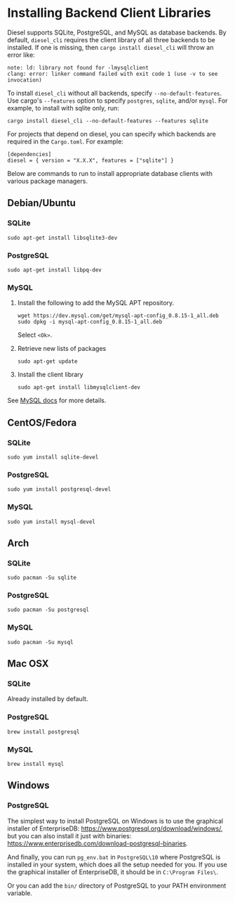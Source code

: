 # Installing Backend Client Libraries

Diesel supports SQLite, PostgreSQL, and MySQL as database backends.
By default, `diesel_cli`
requires the client library of all three backends to be installed.
If one is missing, then `cargo install diesel_cli` will throw an error like:

```
note: ld: library not found for -lmysqlclient
clang: error: linker command failed with exit code 1 (use -v to see invocation)
```

To install `diesel_cli` without all backends,
specify `--no-default-features`.
Use cargo's `--features` option to specify `postgres`, `sqlite`, and/or `mysql`.
For example, to install with sqlite only, run:

```
cargo install diesel_cli --no-default-features --features sqlite
```

For projects that depend on diesel,
you can specify which backends are required in the `Cargo.toml`.
For example:

```
[dependencies]
diesel = { version = "X.X.X", features = ["sqlite"] }
```

Below are commands to run
to install appropriate database clients
with various package managers.

## Debian/Ubuntu

### SQLite

`sudo apt-get install libsqlite3-dev`

### PostgreSQL

`sudo apt-get install libpq-dev`

### MySQL

1. Install the following to add the MySQL APT repository.

    ```
    wget https://dev.mysql.com/get/mysql-apt-config_0.8.15-1_all.deb
    sudo dpkg -i mysql-apt-config_0.8.15-1_all.deb
    ```

    Select `<Ok>`.

2. Retrieve new lists of packages

    ```
    sudo apt-get update
    ```

3. Install the client library

    ```
    sudo apt-get install libmysqlclient-dev
    ```

See [MySQL docs](https://dev.mysql.com/doc/mysql-apt-repo-quick-guide/en/) for more details.

## CentOS/Fedora
### SQLite

`sudo yum install sqlite-devel`

### PostgreSQL

`sudo yum install postgresql-devel`

### MySQL

`sudo yum install mysql-devel`

## Arch
### SQLite

`sudo pacman -Su sqlite`

### PostgreSQL

`sudo pacman -Su postgresql`

### MySQL

`sudo pacman -Su mysql`

## Mac OSX 
### SQLite
Already installed by default.
### PostgreSQL

`brew install postgresql`

### MySQL

`brew install mysql`

## Windows

### PostgreSQL

The simplest way to install PostgreSQL on Windows is to use the graphical installer of EnterpriseDB: https://www.postgresql.org/download/windows/, but you can also install it just with binaries: https://www.enterprisedb.com/download-postgresql-binaries.

And finally, you can run `pg_env.bat` in `PostgreSQL\10` where PostgreSQL is installed in your system, which does all the setup needed for you. If you use the graphical installer of EnterpriseDB, it should be in `C:\Program Files\`.

Or you can add the `bin/` directory of PostgreSQL to your PATH environment variable.


